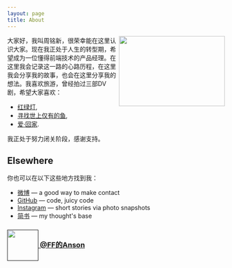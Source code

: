 ```yaml
---
layout: page
title: About
---
```


<img src="http://ffanson.qiniudn.com/FFAnson/gh-pageDSC06213.JPG" width="245" height="163" align="right">

大家好，我叫周铭新，很荣幸能在这里认识大家。现在我正处于人生的转型期，希望成为一位懂得前端技术的产品经理。在这里我会记录这一路的心路历程，在这里我会分享我的故事，也会在这里分享我的想法。我喜欢旅游，曾经拍过三部DV剧，希望大家喜欢：

- [红绿灯](http://www.tudou.com/programs/view/iA5vqbd4LoE/),
- [寻找世上仅有的鱼](http://www.tudou.com/programs/view/-o6iBKiRExY/),
- [爱·回家](http://www.tudou.com/programs/view/vyuB_YAaayM/).

我正处于努力闭关阶段，感谢支持。


## Elsewhere

你也可以在以下这些地方找到我：

- [微博](http://weibo.com/u/1718449764) — a good way to make contact
- [GitHub](https://github.com/kirkzwy) — code, juicy code
- [Instagram](http://instagram.com/anson_zmx/) — short stories via photo snapshots
- [简书](http://jianshu.io/users/e6c230470d3c) — my thought's base

### [<img src="http://ffanson.qiniudn.com/FFAnson/gh-pageqrcodeWeixin.jpg" width="72" height="72" style="display:inline-block;vertical-align:middle"> @FF的Anson]()

